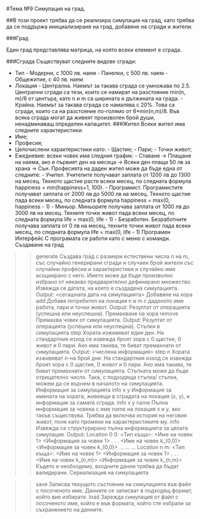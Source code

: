 #Тема №9 Симулация на град.

##В този проект трябва да се реализира симулация на град, като трябва да се поддържа инициализиране на град, добавяне на сгради и жители.

###Град        

Един град представлява матрица, на която всеки елемент е сграда.

###Сграда
Съществуват следните видове сгради:
- Тип
        - Модерни, с 1000 лв. наем
        - Панелки, с 500 лв. наем
        - Общежитие, с 40 лв. наем
- Локация
        - Централна. Наемът за такава сграда се умножава по 2.5. Централни сгради са тези, които се намират на разстояние min(n, m)/8 от центъра, като n и m са ширината и дължината на града.
        - Крайна. Наемът за такава сграда се намалява с 20%. Това са сгради, които са на разстояние по-голямо от 6*min(n,m)/8.
Във всяка сграда могат да живеят произволен брой души, ненадминаващ определен капацитет.
###Жител
Всеки жител има следните характеристики:
- Име;
- Професия;
- Целочислени характеристики като:
        - Щастие;
        - Пари;
        - Точки живот;
- Ежедневие: всеки човек има следния график:
        - Ставане -> Плащане на наема, ако е първият ден на месеца -> Всеки ден плаща 50 лв за храна -> Сън.
Професията на даден жител може да бъде една от следните:
        - Учител.
            Учителите получават заплата от 1200 лв до 1300 на месец. Тяхното щастие расте всеки месец, по следната формула happiness = min(happiness+1, 100).
        - Програмист.
            Програмистите получават заплата от 2000 лв до 5000 лв на месец. Тяхното щастие пада всеки месец, по следната формула happiness = max(0, happiness - 1)
        - Миньор.
            Миньорите получава заплата от 1000 лв до 3000 лв на месец. Техните точки живот пада всеки месец, по следната формула life = max(0, life - 1)
         - Безработен.
            Безработните получава заплата от 0 лв на месец, техните точки живот пада всеки месец, по следната формула life = max(0, life - 1)
Програмен Интерфейс
С програмата се работи като с меню с команди.
Създаване на град
>> generate <n> <m>
Създава град с размери естествени числа n на m, със случайно генерирани сгради и случаен брой жители със случайни професии и характеристики и случайно име асоциирано с него. Името може да бъде произволно избрано от някакво предварително дефинирано множество. Извежда се датата, на която е създадена симулацията.
Output: <сегашната дата на симулацията>
Добавяне на хора
>> add <n> <m> <name> <job> <happiness> <money> <life>
Добавя потребител на локация n и m с даденото име работа, пари и точки живот.
Output: Резултат от операцията (успешна или неуспешна).
Премахване на хора
>> remove <n> <m> <name>
Премахва човек от симулацията.
Output: Резултат от операцията (успешна или неуспешна).
Стъпки в симулацията
>> step
Хората изживяват един ден. На стандартния изход се извежда броят хора с 0 щастие, 0 живот и 0 пари.  Ако има такива, те биват премахнати от симулацията.
Output: <числена информация>
>> step n
Хората изживяват n-на брой дни.  На стандартния изход се извежда броят хора с 0 щастие, 0 живот и 0 пари.  Ако има такива, те биват премахнати от симулацията. Стъпката може да бъде отрицателно число. Така, с подходяща стъпка/ стъпки, можем да се върнем в началото на симулацията.
Информация за симулацията
>> info x y
Информация за имената на хората, живеещи в сградата на локация (x, y), и информация за самата сграда.
>> info x y name
Пълна информация за човека с име name на локация x и y, ако такъв съществува. Трябва да включва история на неговия живот, поне като промени на характеристиките му.
>> info
Извежда се структурирано пълна информацията за цялата симулация.
Output:
Location 0 0:
        <Тип къща>:
            <Име на човек 1>
                <Информация за човек 1>
            .
            .
            .
            <Име на човек k_(0,0)>
                <Информация за човек k_(0,0)>
…
…
…
Location n m:
        <Тип къща>:
            <Име на човек 1>
                <Информация за човек 1>
            .
            .
            .
            <Име на човек k_(n,m)>
                <Информация за човек k_(n,m)>
Където е необходимо, входните данни трябва да бъдат валидирани.
Сериализация на симулацията
 
>> save <name>
Записва текущото състояние на симулацията във файл с посоченото име.
Данните се записват в подходящ формат, който вие избирате.
>> load <name>
Зарежда симулация от файл с посоченото име, който е във формата, който сте избрали за съхранението на данните.
